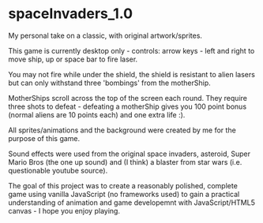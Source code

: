 # spaceInvaders_1.0
My personal take on a classic, with original artwork/sprites.

This game is currently desktop only - controls: arrow keys - left and right to move ship, up or space bar to fire laser.

You may not fire while under the shield, the shield is resistant to alien lasers but can only withstand three 'bombings' from the motherShip.

MotherShips scroll across the top of the screen each round. They require three shots to defeat - defeating a motherShip gives you 100 point bonus (normal aliens are 10 points each) and one extra life :).

All sprites/animations and the background were created by me for the purpose of this game.

Sound effects were used from the original space invaders, asteroid, Super Mario Bros (the one up sound) and (I think) a blaster from star wars (i.e. questionable youtube source).

The goal of this project was to create a reasonably polished, complete game using vanilla JavaScript (no frameworks used) to gain a practical understanding of animation and game developemnt with JavaScript/HTML5 canvas - I hope you enjoy playing.
